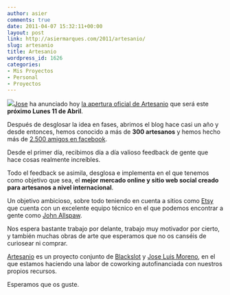 ```yaml
---
author: asier
comments: true
date: 2011-04-07 15:32:11+00:00
layout: post
link: http://asiermarques.com/2011/artesanio/
slug: artesanio
title: Artesanio
wordpress_id: 1626
categories:
- Mis Proyectos
- Personal
- Proyectos
---
```


[![](http://asiermarques.com/wp-content/uploads/2011/04/27543_116466571710881_7563_n.jpg)](http://artesanio.com)[Jose](http://venzario.wordpress.com/) ha anunciado hoy [la apertura oficial de Artesanio](http://blog.artesanio.com/2011/04/fecha-de-lanzamiento-11-de-abril/) que será este **próximo Lunes 11 de Abril**.

Después de desglosar la idea en fases, abrimos el blog hace casi un año y desde entonces, hemos conocido a más de **300 artesanos** y hemos hecho más de [2.500 amigos en facebook](http://www.facebook.com/artesanio).

Desde el primer día, recibimos día a día valioso feedback de gente que hace cosas realmente increíbles.

Todo el feedback se asimila, desglosa e implementa en el que tenemos como objetivo que sea, el **mejor mercado online y sitio web social creado para artesanos a nivel internacional**.

Un objetivo ambicioso, sobre todo teniendo en cuenta a sitios como [Etsy](http://etsy.com) que cuenta con un excelente equipo técnico en el que podemos encontrar a gente como [John Allspaw](http://www.etsy.com/storque/etsy-news/john-allspaw-joins-the-etsy-team-6183/).

Nos espera bastante trabajo por delante, trabajo muy motivador por cierto, y también muchas obras de arte que esperamos que no os canséis de curiosear ni comprar.

[Artesanio](http://artesanio.com) es un proyecto conjunto de [Blackslot](http://blackslot.com) y [Jose Luis Moreno](http://twitter.com/venzario), en el que estamos haciendo una labor de coworking autofinanciada con nuestros propios recursos.

Esperamos que os guste.
